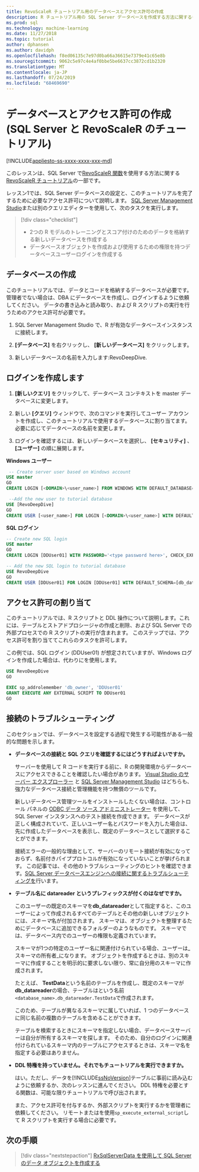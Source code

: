 ```yaml
---
title: RevoScaleR チュートリアル用のデータベースとアクセス許可の作成
description: R チュートリアル用の SQL Server データベースを作成する方法に関するチュートリアルチュートリアルです。
ms.prod: sql
ms.technology: machine-learning
ms.date: 11/27/2018
ms.topic: tutorial
author: dphansen
ms.author: davidph
ms.openlocfilehash: f8ed06135c7e97d0ba66a36615e7379e41c65e8b
ms.sourcegitcommit: 9062c5e97c4e4af0bbe5be6637cc3872cd1b2320
ms.translationtype: MT
ms.contentlocale: ja-JP
ms.lasthandoff: 07/24/2019
ms.locfileid: "68469690"
---
```

# <a name="create-a-database-and-permissions-sql-server-and-revoscaler-tutorial"></a>データベースとアクセス許可の作成 (SQL Server と RevoScaleR のチュートリアル)
[!INCLUDE[appliesto-ss-xxxx-xxxx-xxx-md](../../includes/appliesto-ss-xxxx-xxxx-xxx-md.md)]

このレッスンは、SQL Server で[RevoScaleR 関数](https://docs.microsoft.com/machine-learning-server/r-reference/revoscaler/revoscaler)を使用する方法に関する[RevoScaleR チュートリアル](deepdive-data-science-deep-dive-using-the-revoscaler-packages.md)の一部です。

レッスン1では、SQL Server データベースの設定と、このチュートリアルを完了するために必要なアクセス許可について説明します。 [SQL Server Management Studio](https://docs.microsoft.com/sql/ssms/download-sql-server-management-studio-ssms)または別のクエリエディターを使用して、次のタスクを実行します。

> [!div class="checklist"]
> * 2つの R モデルのトレーニングとスコア付けのためのデータを格納する新しいデータベースを作成する
> * データベースオブジェクトを作成および使用するための権限を持つデータベースユーザーログインを作成する
  
## <a name="create-the-database"></a>データベースの作成

このチュートリアルでは、データとコードを格納するデータベースが必要です。 管理者でない場合は、DBA にデータベースを作成し、ログインするように依頼してください。 データの書き込みと読み取り、および R スクリプトの実行を行うためのアクセス許可が必要です。

1. SQL Server Management Studio で、R が有効なデータベースインスタンスに接続します。

2. **[データベース]** を右クリックし、 **[新しいデータベース]** をクリックします。
  
2. 新しいデータベースの名前を入力します:RevoDeepDive.
  

## <a name="create-a-login"></a>ログインを作成します
  
1. **[新しいクエリ]** をクリックして、データベース コンテキストを master データベースに変更します。
  
2. 新しい **[クエリ]** ウィンドウで、次のコマンドを実行してユーザー アカウントを作成し、このチュートリアルで使用するデータベースに割り当てます。 必要に応じてデータベースの名前を変更します。

3. ログインを確認するには、新しいデータベースを選択し、 **[セキュリティ]** 、 **[ユーザー]** の順に展開します。
  
**Windows ユーザー**
  
```sql
 -- Create server user based on Windows account
USE master
GO
CREATE LOGIN [<DOMAIN>\<user_name>] FROM WINDOWS WITH DEFAULT_DATABASE=[RevoDeepDive]

 --Add the new user to tutorial database
USE [RevoDeepDive]
GO
CREATE USER [<user_name>] FOR LOGIN [<DOMAIN>\<user_name>] WITH DEFAULT_SCHEMA=[db_datareader]
```

**SQL ログイン**

```sql
-- Create new SQL login
USE master
GO
CREATE LOGIN [DDUser01] WITH PASSWORD='<type password here>', CHECK_EXPIRATION=OFF, CHECK_POLICY=OFF;

-- Add the new SQL login to tutorial database
USE RevoDeepDive
GO
CREATE USER [DDUser01] FOR LOGIN [DDUser01] WITH DEFAULT_SCHEMA=[db_datareader]
```

## <a name="assign-permissions"></a>アクセス許可の割り当て

このチュートリアルでは、R スクリプトと DDL 操作について説明します。これには、テーブルとストアドプロシージャの作成と削除、および SQL Server での外部プロセスでの R スクリプトの実行が含まれます。 このステップでは、アクセス許可を割り当ててこれらのタスクを許可します。

この例では、SQL ログイン (DDUser01) が想定されていますが、Windows ログインを作成した場合は、代わりにを使用します。

```sql
USE RevoDeepDive
GO

EXEC sp_addrolemember 'db_owner', 'DDUser01'
GRANT EXECUTE ANY EXTERNAL SCRIPT TO DDUser01
GO
```

## <a name="troubleshoot-connections"></a>接続のトラブルシューティング

このセクションでは、データベースを設定する過程で発生する可能性がある一般的な問題を示します。

- **データベースの接続と SQL クエリを確認するにはどうすればよいですか。**
  
    サーバーを使用して R コードを実行する前に、R の開発環境からデータベースにアクセスできることを確認したい場合があります。 [Visual Studio のサーバー エクスプローラー](https://docs.microsoft.com/previous-versions/x603htbk(v=vs.140)) と [SQL Server Management Studio](../../ssms/download-sql-server-management-studio-ssms.md) はどちらも、強力なデータベース接続と管理機能を持つ無償のツールです。
  
    新しいデータベース管理ツールをインストールしたくない場合は、コントロール パネルの [ODBC データ ソース アドミニストレーター](https://docs.microsoft.com/sql/odbc/admin/odbc-data-source-administrator?view=sql-server-2017) を使用して、SQL Server インスタンスへのテスト接続を作成できます。 データベースが正しく構成されていて、正しいユーザー名とパスワードを入力した場合は、先に作成したデータベースを表示し、既定のデータベースとして選択することができます。
  
    接続エラーの一般的な理由として、サーバーのリモート接続が有効になっておらず、名前付きパイププロトコルが有効になっていないことが挙げられます。 この記事では、その他のトラブルシューティングのヒントを確認できます。[SQL Server データベースエンジンへの接続に関するトラブルシューティングを](https://docs.microsoft.com/sql/database-engine/configure-windows/troubleshoot-connecting-to-the-sql-server-database-engine)行います。
  
- **テーブル名に datareader というプレフィックスが付くのはなぜですか。**
  
    このユーザーの既定のスキーマを**db_datareader**として指定すると、このユーザーによって作成されるすべてのテーブルとその他の新しいオブジェクトには、*スキーマ*名が付加されます。 スキーマは、オブジェクトを整理するためにデータベースに追加できるフォルダーのようなものです。 スキーマでは、データベース内でのユーザーの権限も定義されています。
  
    スキーマが1つの特定のユーザー名に関連付けられている場合、ユーザーは_スキーマの所有者_になります。 オブジェクトを作成するときは、別のスキーマに作成することを明示的に要求しない限り、常に自分用のスキーマに作成されます。
  
    たとえば、 **TestData**という名前のテーブルを作成し、既定のスキーマが**db_datareader**の場合、テーブルはという名前`<database_name>.db_datareader.TestData`で作成されます。
  
    このため、テーブルが異なるスキーマに属していれば、1 つのデータベースに同じ名前の複数のテーブルを含めることができます。
   
    テーブルを検索するときにスキーマを指定しない場合、データベースサーバーは自分が所有するスキーマを探します。 そのため、自分のログインに関連付けられているスキーマ内のテーブルにアクセスするときは、スキーマ名を指定する必要はありません。
  
- **DDL 特権を持っていません。それでもチュートリアルを実行できますか。**
  
    はい。ただし、データを[!INCLUDE[ssNoVersion](../../includes/ssnoversion-md.md)]テーブルに事前に読み込むように依頼するか、次のレッスンに進んでください。 DDL 特権を必要とする関数は、可能な限りチュートリアルで呼び出されます。

    また、アクセス許可を付与するか、外部スクリプトを実行するかを管理者に依頼してください。 リモートまたはを使用`sp_execute_external_script`して R スクリプトを実行する場合に必要です。

## <a name="next-steps"></a>次の手順

> [!div class="nextstepaction"]
> [RxSqlServerData を使用して SQL Server のデータ オブジェクトを作成する](../../advanced-analytics/tutorials/deepdive-create-sql-server-data-objects-using-rxsqlserverdata.md)